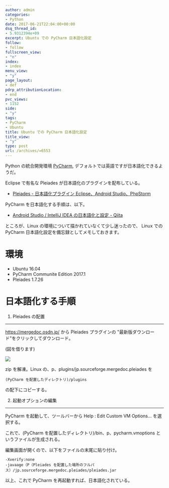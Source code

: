 ```yaml
---
author: admin
categories:
- Python
date: 2017-06-21T22:04:00+00:00
dsq_thread_id:
- 5.9312394e+09
excerpt: Ubuntu での PyCharm 日本語化設定
follow:
- follow
fullscreen_view:
- "n"
index:
- index
menu_view:
- "y"
page_layout:
- def
pdrp_attributionLocation:
- end
pvc_views:
- 1152
side:
- "y"
tags:
- PyCharm
- Ubuntu
title: Ubuntu での PyCharm 日本語化設定
title_view:
- "y"
type: post
url: /archives/=6553
---
```


Python の統合開発環境 [PyCharm](https://www.jetbrains.com/pycharm/),
デフォルトでは英語ですが日本語化できるようだ。

Eclipse で有名な Pleiades が日本語化のプラグインを配布している。

-   [Pleiades - 日本語化プラグイン Eclipse、Android
    Studio、PhpStorm](https://mergedoc.osdn.jp/pleiades.html)

PyCharm を日本語化する手順は、以下。

-   [Android Studio / IntelliJ IDEA の日本語化と設定 -
    Qiita](https://qiita.com/cypher256/items/a87179fbe8dd7f63ec4e)

ところが、Linux の環境について描かれていなくて少し迷ったので、 Linux
での PyCharm 日本語化設定を備忘録としてメモしておきます。

環境
====

-   Ubuntu 16.04
-   PyCharm Communite Edition 2017.1
-   Pleiades 1.7.26

日本語化する手順
================

1. Pleiades の配置
------------------

<https://mergedoc.osdn.jp/> から Pleiades プラグインの
"最新版ダウンロード"をクリックしてダウンロード。

(図を借ります)

![](https://qiita-image-store.s3.amazonaws.com/0/45147/0634ef38-af44-badb-934d-3726e24dcaa1.png)

zip を解凍。Linux の、p、plugins/jp.sourceforge.mergedoc.pleiades を

``` {.text}
(PyCharm を配置したディレクトリ)/plugins 
```

の配下にコピーする。

2. 起動オプションの編集
-----------------------

PyCharm を起動して、ツールバーから Help : Edit Custom VM Options...
を選択する。

これで、(PyCharm を配置したディレクトリ)/bin、p、pycharm.vmoptions
というファイルが生成される。

編集画面が開くので、以下をファイルの末尾に貼り付け。

``` {.text}
-Xverify:none
-javaage（P（Pleiades を配置した場所のフルパス）/jp.sourceforge.mergedoc.pleiades/pleiades.jar
```

以上、これで PyCharm を再起動すれば、日本語化されている。
